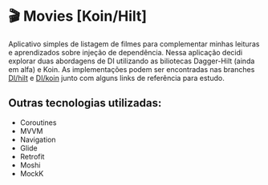 # :clapper: Movies [Koin/Hilt] 

Aplicativo simples de listagem de filmes para complementar minhas leituras e aprendizados sobre injeção de dependência.
Nessa aplicação decidi explorar duas abordagens de DI utilizando as biliotecas Dagger-Hilt (ainda em alfa) e Koin.
As implementações podem ser encontradas nas branches [DI/hilt](https://github.com/baiana/movies-koin-hilt/tree/di/hilt) e [DI/koin](https://github.com/baiana/movies-koin-hilt/tree/di/koin) junto com alguns links de referência para estudo. 
 
## Outras tecnologias utilizadas:
 -  Coroutines 
 - MVVM 
 - Navigation 
 - Glide 
 - Retrofit 
 - Moshi 
 - MockK

